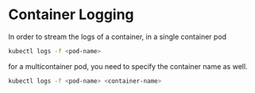 # Container Logging

In order to stream the logs of a container, in a single container pod

```bash
kubectl logs -f <pod-name>
```
for a multicontainer pod, you need to specify the container name as well.

```bash
kubectl logs -f <pod-name> <container-name>
```
